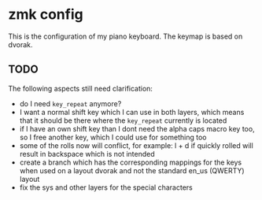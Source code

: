 # zmk config

This is the configuration of my piano keyboard. The keymap is based on dvorak.

## TODO

The following aspects still need clarification:

- do I need `key_repeat` anymore?
- I want a normal shift key which I can use in both layers, which means that it should be there where the `key_repeat` currently is located
- if I have an own shift key than I dont need the alpha caps macro key too, so I free another key, which I could use for something too
- some of the rolls now will conflict, for example: l + d if quickly rolled will result in backspace which is not intended
- create a branch which has the corresponding mappings for the keys when used on a layout dvorak and not the standard en_us (QWERTY) layout
- fix the sys and other layers for the special characters
